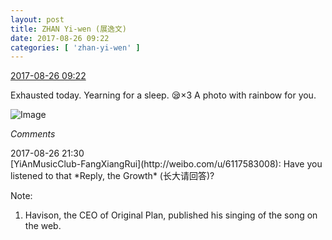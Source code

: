 ```yaml
---
layout: post
title: ZHAN Yi-wen (展逸文)
date: 2017-08-26 09:22
categories: [ 'zhan-yi-wen' ]
---
```


<div class="weibo-info">
  <a href="http://weibo.com/6108090526/FiQHjoTQ3">2017-08-26 09:22</a>
</div>

Exhausted today. Yearning for a sleep. :sleepy:×3 A photo with rainbow for you.

<!-- more -->

![Image](http://wx3.sinaimg.cn/mw690/006FmVn8gy1fiwv59z5pbj30qo0qoteu.jpg)

*Comments*

<div class="weibo-info">2017-08-26 21:30</div>
[YiAnMusicClub-FangXiangRui](http://weibo.com/u/6117583008): Have you listened to that *Reply, the Growth* (长大请回答)?

Note:
1. Havison, the CEO of Original Plan, published his singing of the song on the web.

